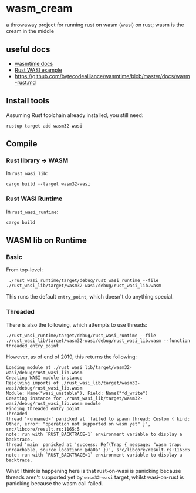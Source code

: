 # wasm_cream

a throwaway project for running rust on wasm (wasi) on rust; wasm is the cream in the middle

## useful docs

- [wasmtime docs](https://bytecodealliance.github.io/wasmtime/embed-rust.html)
- [Rust WASI example](https://github.com/bytecodealliance/wasmtime/blob/master/docs/WASI-tutorial.md#from-rust)
- https://github.com/bytecodealliance/wasmtime/blob/master/docs/wasm-rust.md

## Install tools

Assuming Rust toolchain already installed, you still need:

    rustup target add wasm32-wasi

## Compile

### Rust library -> WASM

In `rust_wasi_lib`:

    cargo build --target wasm32-wasi

### Rust WASI Runtime

In `rust_wasi_runtime`:

    cargo build

## WASM lib on Runtime

### Basic

From top-level:

     ./rust_wasi_runtime/target/debug/rust_wasi_runtime --file ./rust_wasi_lib/target/wasm32-wasi/debug/rust_wasi_lib.wasm

This runs the default `entry_point`, which doesn't do anything special.

### Threaded

There is also the following, which attempts to use threads:

    ./rust_wasi_runtime/target/debug/rust_wasi_runtime --file ./rust_wasi_lib/target/wasm32-wasi/debug/rust_wasi_lib.wasm --function threaded_entry_point

However, as of end of 2019, this returns the following:

    Loading module at ./rust_wasi_lib/target/wasm32-wasi/debug/rust_wasi_lib.wasm
    Creating WASI module instance
    Resolving imports of ./rust_wasi_lib/target/wasm32-wasi/debug/rust_wasi_lib.wasm
    Module: Name("wasi_unstable"), Field: Name("fd_write")
    Creating instance for ./rust_wasi_lib/target/wasm32-wasi/debug/rust_wasi_lib.wasm module
    Finding threaded_entry_point
    Threaded
    thread '<unnamed>' panicked at 'failed to spawn thread: Custom { kind: Other, error: "operation not supported on wasm yet" }', src/libcore/result.rs:1165:5
    note: run with `RUST_BACKTRACE=1` environment variable to display a backtrace.
    thread 'main' panicked at 'success: Ref(Trap { message: "wasm trap: unreachable, source location: @da0a" })', src/libcore/result.rs:1165:5
    note: run with `RUST_BACKTRACE=1` environment variable to display a backtrace.

What I think is happening here is that rust-on-wasi is panicking because threads aren't supported
yet by `wasm32-wasi` target, whilst wasi-on-rust is panicking because the wasm call failed.
